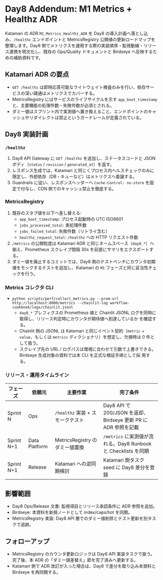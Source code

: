 # Day8 Addendum: M1 Metrics + Healthz ADR

Katamari の ADR `M1_Metrics_Healthz_ADR` を Day8 の導入計画へ落とし込み、`/healthz` エンドポイントと MetricsRegistry 公開値の更新ロードマップを整理します。Day8 側でメトリクスを運用する際の実装順序・監視動線・リリース連携を明文化し、既存の Ops/Quality ドキュメントと Birdseye へ反映するための補助資料です。

## Katamari ADR の要点
- `GET /healthz` は即時応答可能なライトウェイト検査のみを行い、依存サービスの深い疎通はメトリクスでカバーする。
- MetricsRegistry にはサービスのライフサイクルを示す `app_boot_timestamp` と、主要機能の処理件数・失敗件数が必須とされる。
- ダミー値はスプリント内で実測値へ置き換えること、エンドポイントのキャッシュやリダイレクトは禁止というガードレールが定義されている。

## Day8 実装計画
### `/healthz`
1. Day8 API Gateway に `GET /healthz` を追加し、ステータスコードと JSON ボディ（`status` / `revision` / `generated_at`）を返す。
2. レスポンス生成では、Katamari と同じくプロセス内ヘルスチェックのみに限定し、外部依存（DB・キューなど）はメトリクスへ委譲する。
3. Guardrails に従い、レスポンスヘッダーへ `Cache-Control: no-store` を固定で付与し、CDN 側でのキャッシュ禁止を徹底する。

### MetricsRegistry
1. 既存のスタブ値を以下へ差し替える:
   - `app_boot_timestamp`: プロセス起動時の UTC ISO8601
   - `jobs_processed_total`: 実処理件数
   - `jobs_failed_total`: 失敗件数（リトライ含む）
   - `healthz_request_total`: `/healthz` への HTTP リクエスト件数
2. `/metrics` の公開粒度は Katamari ADR と同じネームスペース（`day8_*`）へ揃え、Prometheus スクレイプ間隔 30s を前提にサマリをエクスポートする。
3. ダミー値を廃止するコミットでは、Day8 側のテストベンチにカウンタ初期値をモックするテストを追加し、Katamari の `M1` フェーズと同じ妥当性チェックを行う。

### Metrics コレクタ CLI
- `python scripts/perf/collect_metrics.py --prom-url http://localhost:8000/metrics --chainlit-log workflow-cookbook/logs/chainlit.jsonl`
  - `day8_*` プレフィクスの Prometheus 値と Chainlit JSONL ログを同時に取得し、リリース判定時にカウンタが期待値へ到達しているか
    を確認する。
  - Chainlit 側の JSONL は Katamari と同じイベント契約（`metric` + `value`、もしくは `metrics` ディクショナリ）を想定し、欠損時は
    0 件として扱う。
  - スクレイプ先の URL / ログパスは環境に合わせて引数で上書きできる。Birdseye 生成対象の資料では本 CLI を正式な検証手順として採
    用する。

### リリース・運用タイムライン
| フェーズ | 依頼元 | 主要作業 | 完了条件 |
| --- | --- | --- | --- |
| Sprint N | Ops | `/healthz` 実装 + スモークテスト | Day8 API で 200/JSON を返却、Birdseye 更新 PR に ADR 参照を記載 |
| Sprint N+1 | Data Platform | MetricsRegistry のダミー値置換 | `/metrics` に実測値が流れる。Day8 Runbook と Checklists を同期 |
| Sprint N+1 | Release | Katamari への逆同期検討 | Katamari 側タスク seed に Day8 差分を登録 |

## 影響範囲
- Day8 Ops/Release 文書: 監視項目とリリース承認条件に ADR 参照を追加。
- Birdseye: 本資料を新規ノードとして index/caps/hot を同期。
- MetricsRegistry 実装: Day8 API 層でのダミー値削除とテスト更新を別タスクで追跡。

## フォローアップ
- MetricsRegistry のカウンタ更新ロジックは Day8 API 実装タスクで扱う。完了後、本 ADR の「ダミー値差替え」節を完了済みへ更新する。
- Katamari 側で ADR 改訂が入った場合は、Day8 で差分を取り込み本資料と Birdseye を再同期する。
